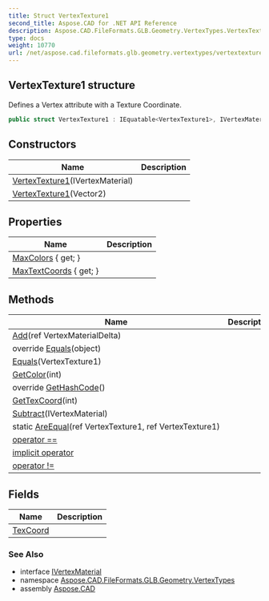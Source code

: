 ```yaml
---
title: Struct VertexTexture1
second_title: Aspose.CAD for .NET API Reference
description: Aspose.CAD.FileFormats.GLB.Geometry.VertexTypes.VertexTexture1 struct. Defines a Vertex attribute with a Texture Coordinate
type: docs
weight: 10770
url: /net/aspose.cad.fileformats.glb.geometry.vertextypes/vertextexture1/
---
```

## VertexTexture1 structure

Defines a Vertex attribute with a Texture Coordinate.

```csharp
public struct VertexTexture1 : IEquatable<VertexTexture1>, IVertexMaterial
```

## Constructors

| Name | Description |
| --- | --- |
| [VertexTexture1](vertextexture1/#constructor)(IVertexMaterial) |  |
| [VertexTexture1](vertextexture1/#constructor_1)(Vector2) |  |

## Properties

| Name | Description |
| --- | --- |
| [MaxColors](../../aspose.cad.fileformats.glb.geometry.vertextypes/vertextexture1/maxcolors/) { get; } |  |
| [MaxTextCoords](../../aspose.cad.fileformats.glb.geometry.vertextypes/vertextexture1/maxtextcoords/) { get; } |  |

## Methods

| Name | Description |
| --- | --- |
| [Add](../../aspose.cad.fileformats.glb.geometry.vertextypes/vertextexture1/add/)(ref VertexMaterialDelta) |  |
| override [Equals](../../aspose.cad.fileformats.glb.geometry.vertextypes/vertextexture1/equals/#equals_1)(object) |  |
| [Equals](../../aspose.cad.fileformats.glb.geometry.vertextypes/vertextexture1/equals/#equals)(VertexTexture1) |  |
| [GetColor](../../aspose.cad.fileformats.glb.geometry.vertextypes/vertextexture1/getcolor/)(int) |  |
| override [GetHashCode](../../aspose.cad.fileformats.glb.geometry.vertextypes/vertextexture1/gethashcode/)() |  |
| [GetTexCoord](../../aspose.cad.fileformats.glb.geometry.vertextypes/vertextexture1/gettexcoord/)(int) |  |
| [Subtract](../../aspose.cad.fileformats.glb.geometry.vertextypes/vertextexture1/subtract/)(IVertexMaterial) |  |
| static [AreEqual](../../aspose.cad.fileformats.glb.geometry.vertextypes/vertextexture1/areequal/)(ref VertexTexture1, ref VertexTexture1) |  |
| [operator ==](../../aspose.cad.fileformats.glb.geometry.vertextypes/vertextexture1/op_equality/) |  |
| [implicit operator](../../aspose.cad.fileformats.glb.geometry.vertextypes/vertextexture1/op_implicit/) |  |
| [operator !=](../../aspose.cad.fileformats.glb.geometry.vertextypes/vertextexture1/op_inequality/) |  |

## Fields

| Name | Description |
| --- | --- |
| [TexCoord](../../aspose.cad.fileformats.glb.geometry.vertextypes/vertextexture1/texcoord/) |  |

### See Also

* interface [IVertexMaterial](../ivertexmaterial/)
* namespace [Aspose.CAD.FileFormats.GLB.Geometry.VertexTypes](../../aspose.cad.fileformats.glb.geometry.vertextypes/)
* assembly [Aspose.CAD](../../)


